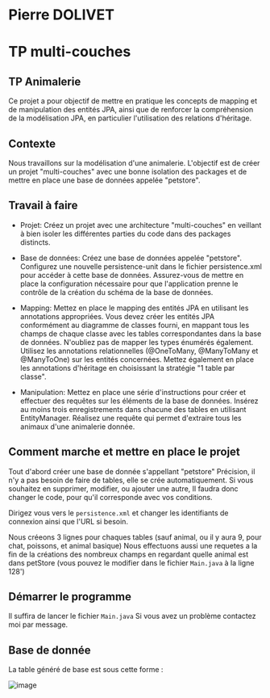 # Pierre DOLIVET
# TP multi-couches

## TP Animalerie
Ce projet a pour objectif de mettre en pratique les concepts de mapping et de manipulation des entités JPA, ainsi que de renforcer la compréhension de la modélisation JPA, en particulier l'utilisation des relations d'héritage.

## Contexte
Nous travaillons sur la modélisation d'une animalerie. L'objectif est de créer un projet "multi-couches" avec une bonne isolation des packages et de mettre en place une base de données appelée "petstore".

## Travail à faire
* Projet: Créez un projet avec une architecture "multi-couches" en veillant à bien isoler les différentes parties du code dans des packages distincts.

* Base de données: Créez une base de données appelée "petstore". Configurez une nouvelle persistence-unit dans le fichier persistence.xml pour accéder à cette base de données. Assurez-vous de mettre en place la configuration nécessaire pour que l'application prenne le contrôle de la création du schéma de la base de données.

* Mapping: Mettez en place le mapping des entités JPA en utilisant les annotations appropriées. Vous devez créer les entités JPA conformément au diagramme de classes fourni, en mappant tous les champs de chaque classe avec les tables correspondantes dans la base de données. N'oubliez pas de mapper les types énumérés également. Utilisez les annotations relationnelles (@OneToMany, @ManyToMany et @ManyToOne) sur les entités concernées. Mettez également en place les annotations d'héritage en choisissant la stratégie "1 table par classe".

* Manipulation: Mettez en place une série d'instructions pour créer et effectuer des requêtes sur les éléments de la base de données. Insérez au moins trois enregistrements dans chacune des tables en utilisant EntityManager. Réalisez une requête qui permet d'extraire tous les animaux d'une animalerie donnée.

## Comment marche et mettre en place le projet

Tout d'abord créer une base de donnée s'appellant "petstore"
Précision, il n'y a pas besoin de faire de tables, elle se crée automatiquement. Si vous souhaitez en supprimer, modifier, ou ajouter une autre, Il faudra donc changer le code, pour qu'il corresponde avec vos conditions.

Dirigez vous vers le `persistence.xml` et changer les identifiants de connexion ainsi que l'URL si besoin.

Nous créeons 3 lignes pour chaques tables (sauf animal, ou il y aura 9, pour chat, poissons, et animal basique)
Nous effectuons aussi une requetes a la fin de la créations des nombreux champs en regardant quelle animal est dans petStore (vous pouvez le modifier dans le fichier `Main.java` à la ligne 128')

## Démarrer le programme 

Il suffira de lancer le fichier `Main.java`
Si vous avez un problème contactez moi par message.

## Base de donnée

La table généré de base est sous cette forme :

![image](https://github.com/PierreWZK/tp-java-Ssylla-2/assets/58879774/7c6753be-98ce-46fd-bf26-5e1ce9484c73)
